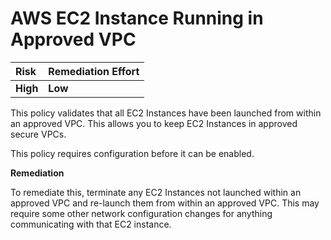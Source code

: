 # AWS EC2 Instance Running in Approved VPC

| Risk | Remediation Effort |
| :--- | :--- |
| **High** | **Low** |

This policy validates that all EC2 Instances have been launched from within an approved VPC. This allows you to keep EC2 Instances in approved secure VPCs.

This policy requires configuration before it can be enabled.

**Remediation**

To remediate this, terminate any EC2 Instances not launched within an approved VPC and re-launch them from within an approved VPC. This may require some other network configuration changes for anything communicating with that EC2 instance.

